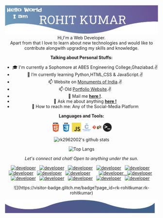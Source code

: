 <div style="text-align:center"><img src="readme_files/TOP.png" alt="Rohit Kumar"><div>
Hi,I'm a Web Developer.<br>Apart from that I love to learn about new technologies and would like to contribute alongwith upgrading my skills and knowledge.

**Talking about Personal Stuffs:**

- 🎓 I'm currently a Sophomore at ABES Engineering College,Ghaziabad.✌
- 🔎 I’m currently learning Python,HTML,CSS & JavaScript.✌
- 📫 Website on [Monuments of India](https://moi.rohitkumar.online).✌
- 📫 Old [Portfolio Website](https://old.rohitkumar.online).✌
- 💬 Mail me  [**here !**]( mailto:r.k2962002@gmail.com).
- 💬 Ask me about anything [**here !**](https://github.com/rk2962002/rk2962002/issues)
- 💬 How to reach me: Any of the Social-Media Platform <br>

**Languages and Tools:**

<code><img height="30" src="https://raw.githubusercontent.com/github/explore/80688e429a7d4ef2fca1e82350fe8e3517d3494d/topics/html/html.png"></code>
<code><img height="30" src="https://raw.githubusercontent.com/github/explore/80688e429a7d4ef2fca1e82350fe8e3517d3494d/topics/css/css.png"></code>
<code><img height="30" src="https://raw.githubusercontent.com/github/explore/80688e429a7d4ef2fca1e82350fe8e3517d3494d/topics/javascript/javascript.png"></code>
<code><img height="30" src="https://raw.githubusercontent.com/github/explore/80688e429a7d4ef2fca1e82350fe8e3517d3494d/topics/c/c.png"></code>
<code><img height="30" src="https://raw.githubusercontent.com/github/explore/80688e429a7d4ef2fca1e82350fe8e3517d3494d/topics/git/git.png"></code>
<code><img height="30" src="https://raw.githubusercontent.com/github/explore/80688e429a7d4ef2fca1e82350fe8e3517d3494d/topics/terminal/terminal.png"></code>

![rk2962002's github stats](https://github-readme-stats.vercel.app/api?username=rk-rohitkumar&show_icons=true&theme=Gradient)

![Top Langs](https://github-readme-stats.vercel.app/api/top-langs/?username=rk-rohitkumar&layout=compact)
<p align="center">
  <i>Let's connect and chat! Open to anything under the sun.</i>
  <p align="center">
   <a href="https://rebrand.ly/rk/github">
  <img  alt="developer" width="30px" src="https://cdn.jsdelivr.net/npm/simple-icons@v3/icons/github.svg" /></a>&nbsp;&nbsp;
  <a href="https://www.hackerrank.com/r_k2962002">
  <img  alt="developer" width="30px" src="https://cdn.jsdelivr.net/npm/simple-icons@4.7.0/icons/hackerrank.svg" /></a>&nbsp;&nbsp;
  <a href="https://www.hackerearth.com/@r_k2962002">
  <img  alt="developer" width="30px" src="https://cdn.jsdelivr.net/npm/simple-icons@4.7.0/icons/hackerearth.svg" /></a>&nbsp;&nbsp;
  <a href="https://codeforces.com/profile/r_k2962002">
  <img  alt="developer" width="30px" src="https://cdn.jsdelivr.net/npm/simple-icons@4.7.0/icons/codeforces.svg" /></a>&nbsp;&nbsp;
  <a href="https://www.codechef.com/users/r_k2962002">
  <img  alt="developer" width="30px" src="https://cdn.jsdelivr.net/npm/simple-icons@4.7.0/icons/codechef.svg" /></a>&nbsp;&nbsp;
  <a href="https://leetcode.com/r_k2962002/">
  <img  alt="developer" width="30px" src="https://cdn.jsdelivr.net/npm/simple-icons@4.7.0/icons/leetcode.svg" /></a>&nbsp;&nbsp;
  <a href="https://stackoverflow.com/users/13761059/rk-rohitkumar">
  <img  alt="developer" width="30px" src="https://cdn.jsdelivr.net/npm/simple-icons@4.7.0/icons/stackoverflow.svg" /></a>&nbsp;&nbsp;
    <a href="https://auth.geeksforgeeks.org/user/rk2962002/profile">
  <img  alt="developer" width="30px" src="https://cdn.jsdelivr.net/npm/simple-icons@4.7.0/icons/geeksforgeeks.svg" /></a>&nbsp;&nbsp;&nbsp;&nbsp;&nbsp;&nbsp; 
  <a href="mailto:r.k2962002@gmail.com">
  <img  alt="developer" width="30px" src="https://cdn.jsdelivr.net/npm/simple-icons@4.7.0/icons/gmail.svg" /</a>&nbsp;&nbsp;
  <a href="https://rebrand.ly/rk/facebook">
  <img alt="developer" width="30px" src="https://cdn.jsdelivr.net/npm/simple-icons@v3/icons/facebook.svg" /></a>&nbsp;&nbsp;
  <a href="https://rebrand.ly/rk/twitter">
  <img  alt="developer" width="30px" src="https://cdn.jsdelivr.net/npm/simple-icons@v3/icons/twitter.svg" /></a>&nbsp;&nbsp;
  <a href="https://rebrand.ly/rk/linkedin">
  <img  alt="developer" width="30px" src="https://cdn.jsdelivr.net/npm/simple-icons@v3/icons/linkedin.svg" /></a>&nbsp;&nbsp;
  <a href="https://rebrand.ly/rk/instagram">
  <img  alt="developer" width="30px" src="https://cdn.jsdelivr.net/npm/simple-icons@v3/icons/instagram.svg" /></a>&nbsp;&nbsp;
  <a href="https://rebrand.ly/rk/discord">
  <img  alt="developer" width="30px" src="https://cdn.jsdelivr.net/npm/simple-icons@v3/icons/discord.svg" /></a>&nbsp;&nbsp;
  <a href="https://rebrand.ly/rk/whatapp">
  <img  alt="developer" width="30px" src="https://cdn.jsdelivr.net/npm/simple-icons@v3/icons/whatsapp.svg" /></a>&nbsp;&nbsp;
    </p>
  <p align="center">
    ![](https://visitor-badge.glitch.me/badge?page_id=rk-rohitkumar.rk-rohitkumar)
    </a>
  </p>
</p>

<div style="text-align:center"><img src="readme_files/BOTTOM.png" alt="Rohit Kumar">
